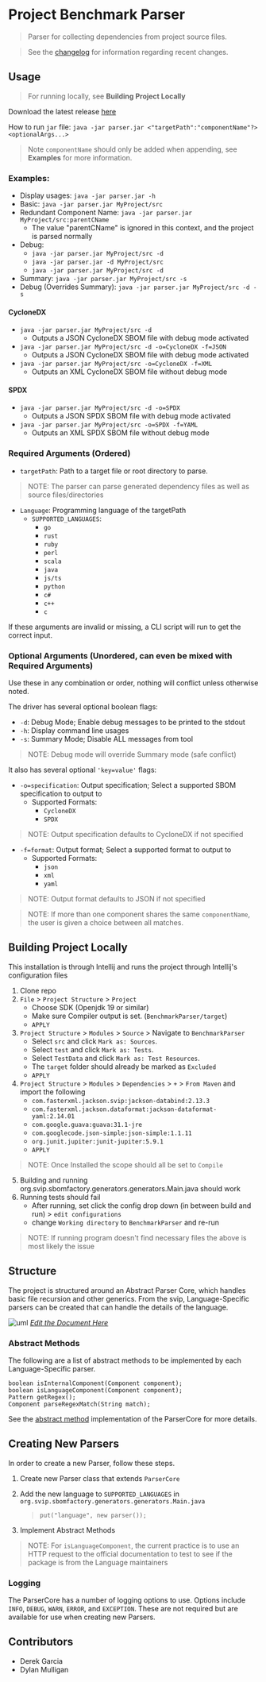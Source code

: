 # Project Benchmark Parser
> Parser for collecting dependencies from project source files.

> See the [changelog](changelog.md) for information regarding recent changes.

## Usage
> For running locally, see **Building Project Locally**

Download the latest release [here](https://github.com/SoftwareDesignLab/SBOM_WorkingGroup/releases)

How to run `jar` file: `java -jar parser.jar <"targetPath":"componentName"?> <optionalArgs...>`
> Note `componentName` should only be added when appending, see **Examples** for more information.

### Examples:
- Display usages: `java -jar parser.jar -h`
- Basic: `java -jar parser.jar MyProject/src`
- Redundant Component Name: `java -jar parser.jar MyProject/src:parentCName`
  - The value "parentCName" is ignored in this context, and the project is parsed normally
- Debug: 
  - `java -jar parser.jar MyProject/src -d`
  - `java -jar parser.jar -d MyProject/src`
  - `java -jar parser.jar MyProject/src -d`
- Summary: `java -jar parser.jar MyProject/src -s`
- Debug (Overrides Summary): `java -jar parser.jar MyProject/src -d -s`
#### CycloneDX
- `java -jar parser.jar MyProject/src -d`
  - Outputs a JSON CycloneDX SBOM file with debug mode activated
- `java -jar parser.jar MyProject/src -d -o=CycloneDX -f=JSON`
  - Outputs a JSON CycloneDX SBOM file with debug mode activated
- `java -jar parser.jar MyProject/src -o=CycloneDX -f=XML`
  - Outputs an XML CycloneDX SBOM file without debug mode
#### SPDX
- `java -jar parser.jar MyProject/src -d -o=SPDX`
  - Outputs a JSON SPDX SBOM file with debug mode activated
- `java -jar parser.jar MyProject/src -o=SPDX -f=YAML`
  - Outputs an XML SPDX SBOM file without debug mode

### Required Arguments (Ordered)
- `targetPath`: Path to a target file or root directory to parse.
> NOTE: The parser can parse generated dependency files as well as source files/directories
- `Language`: Programming language of the targetPath
   - `SUPPORTED_LANGUAGES`:
      - `go`
      - `rust`
      - `ruby`
      - `perl`
      - `scala`
      - `java`
      - `js/ts`
      - `python`
      - `c#`
      - `c++`
      - `c`

If these arguments are invalid or missing, a CLI script will run to get the correct input.

### Optional Arguments (Unordered, can even be mixed with Required Arguments)
Use these in any combination or order, nothing will conflict unless otherwise noted.

The driver has several optional boolean flags:
- `-d`: Debug Mode; Enable debug messages to be printed to the stdout
- `-h`: Display command line usages
- `-s`: Summary Mode; Disable ALL messages from tool
> NOTE: Debug mode will override Summary mode (safe conflict)

It also has several optional `'key=value'` flags:
- `-o=specification`: Output specification; Select a supported SBOM specification to output to
    - Supported Formats:
        - `CycloneDX`
        - `SPDX`
> NOTE: Output specification defaults to CycloneDX if not specified

- `-f=format`: Output format; Select a supported format to output to
   - Supported Formats:
      - `json`
      - `xml`
      - `yaml`
> NOTE: Output format defaults to JSON if not specified

> NOTE: If more than one component shares the same `componentName`, the user
> is given a choice between all matches.

## Building Project Locally
This installation is through Intellij and runs the project through Intellij's configuration files
1. Clone repo
2. `File` > `Project Structure` > `Project`
   - Choose SDK (Openjdk 19 or similar)
   - Make sure Compiler output is set. (`BenchmarkParser/target`)
   - `APPLY`
3. `Project Structure` > `Modules` > `Source` > Navigate to `BenchmarkParser`
   - Select `src` and click `Mark as: Sources`.
   - Select `test` and click `Mark as: Tests`.
   - Select `TestData` and click `Mark as: Test Resources`.
   - The `target` folder should already be marked as `Excluded`
   - `APPLY`
4. `Project Structure` > `Modules` > `Dependencies` > `+` > `From Maven` and import the following
   - `com.fasterxml.jackson.svip:jackson-databind:2.13.3`
   - `com.fasterxml.jackson.dataformat:jackson-dataformat-yaml:2.14.01`
   - `com.google.guava:guava:31.1-jre`
   - `com.googlecode.json-simple:json-simple:1.1.11`
   - `org.junit.jupiter:junit-jupiter:5.9.1`
   - `APPLY`
> NOTE: Once Installed the scope should all be set to `Compile`
5. Building and running org.svip.sbomfactory.generators.generators.Main.java should work
6. Running tests should fail
   - After running, set click the config drop down (in between build and run) > `edit configurations`
   - change `Working directory` to `BenchmarkParser` and re-run
> NOTE: If running program doesn't find necessary files the above is most likely the issue

## Structure
The project is structured around an Abstract Parser Core, which handles basic file recursion and other generics. From
the svip, Language-Specific parsers can be created that can handle the details of the language.

![uml](uml.png)
[_Edit the Document Here_](https://drive.google.com/file/d/1RKeNBU7_Qosw1GvXTrkQyCOQ2ea-JcXX/view?usp=share_link)

### Abstract Methods
The following are a list of abstract methods to be implemented by each Language-Specific parser.

    boolean isInternalComponent(Component component);
    boolean isLanguageComponent(Component component);
    Pattern getRegex();
    Component parseRegexMatch(String match);
See the [abstract method](src/main/java/parsers/ParserCore.java) implementation of the ParserCore for more details.

## Creating New Parsers
In order to create a new Parser, follow these steps.
1. Create new Parser class that extends `ParserCore`
2. Add the new language to `SUPPORTED_LANGUAGES` in `org.svip.sbomfactory.generators.generators.Main.java`

   > ```put("language", new parser());```
3. Implement Abstract Methods
> NOTE: For `isLanguageComponent`, the current practice is to use an HTTP request to the official documentation to test
> to see if the package is from the Language maintainers

### Logging
The ParserCore has a number of logging options to use. Options include `INFO`, `DEBUG`, `WARN`, `ERROR`, and `EXCEPTION`.
These are not required but are available for use when creating new Parsers.


## Contributors
- Derek Garcia
- Dylan Mulligan